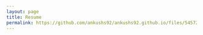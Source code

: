 ```yaml
---
layout: page
title: Resume
permalink: https://github.com/ankushs92/ankushs92.github.io/files/545728/resume.pdf/
---
```


